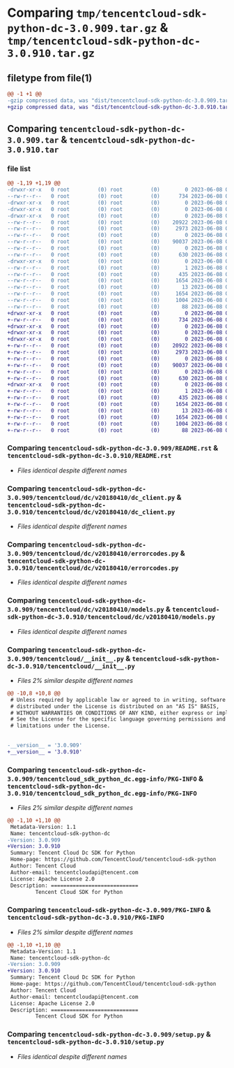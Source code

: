 # Comparing `tmp/tencentcloud-sdk-python-dc-3.0.909.tar.gz` & `tmp/tencentcloud-sdk-python-dc-3.0.910.tar.gz`

## filetype from file(1)

```diff
@@ -1 +1 @@
-gzip compressed data, was "dist/tencentcloud-sdk-python-dc-3.0.909.tar", last modified: Thu Jun  8 00:23:11 2023, max compression
+gzip compressed data, was "dist/tencentcloud-sdk-python-dc-3.0.910.tar", last modified: Thu Jun  8 09:08:48 2023, max compression
```

## Comparing `tencentcloud-sdk-python-dc-3.0.909.tar` & `tencentcloud-sdk-python-dc-3.0.910.tar`

### file list

```diff
@@ -1,19 +1,19 @@
-drwxr-xr-x   0 root         (0) root         (0)        0 2023-06-08 00:23:11.000000 tencentcloud-sdk-python-dc-3.0.909/
--rw-r--r--   0 root         (0) root         (0)      734 2023-06-08 00:23:11.000000 tencentcloud-sdk-python-dc-3.0.909/README.rst
-drwxr-xr-x   0 root         (0) root         (0)        0 2023-06-08 00:23:11.000000 tencentcloud-sdk-python-dc-3.0.909/tencentcloud/
-drwxr-xr-x   0 root         (0) root         (0)        0 2023-06-08 00:23:11.000000 tencentcloud-sdk-python-dc-3.0.909/tencentcloud/dc/
-drwxr-xr-x   0 root         (0) root         (0)        0 2023-06-08 00:23:11.000000 tencentcloud-sdk-python-dc-3.0.909/tencentcloud/dc/v20180410/
--rw-r--r--   0 root         (0) root         (0)    20922 2023-06-08 00:23:11.000000 tencentcloud-sdk-python-dc-3.0.909/tencentcloud/dc/v20180410/dc_client.py
--rw-r--r--   0 root         (0) root         (0)     2973 2023-06-08 00:23:11.000000 tencentcloud-sdk-python-dc-3.0.909/tencentcloud/dc/v20180410/errorcodes.py
--rw-r--r--   0 root         (0) root         (0)        0 2023-06-08 00:23:11.000000 tencentcloud-sdk-python-dc-3.0.909/tencentcloud/dc/v20180410/__init__.py
--rw-r--r--   0 root         (0) root         (0)    90037 2023-06-08 00:23:11.000000 tencentcloud-sdk-python-dc-3.0.909/tencentcloud/dc/v20180410/models.py
--rw-r--r--   0 root         (0) root         (0)        0 2023-06-08 00:23:11.000000 tencentcloud-sdk-python-dc-3.0.909/tencentcloud/dc/__init__.py
--rw-r--r--   0 root         (0) root         (0)      630 2023-06-08 00:23:11.000000 tencentcloud-sdk-python-dc-3.0.909/tencentcloud/__init__.py
-drwxr-xr-x   0 root         (0) root         (0)        0 2023-06-08 00:23:11.000000 tencentcloud-sdk-python-dc-3.0.909/tencentcloud_sdk_python_dc.egg-info/
--rw-r--r--   0 root         (0) root         (0)        1 2023-06-08 00:23:11.000000 tencentcloud-sdk-python-dc-3.0.909/tencentcloud_sdk_python_dc.egg-info/dependency_links.txt
--rw-r--r--   0 root         (0) root         (0)      435 2023-06-08 00:23:11.000000 tencentcloud-sdk-python-dc-3.0.909/tencentcloud_sdk_python_dc.egg-info/SOURCES.txt
--rw-r--r--   0 root         (0) root         (0)     1654 2023-06-08 00:23:11.000000 tencentcloud-sdk-python-dc-3.0.909/tencentcloud_sdk_python_dc.egg-info/PKG-INFO
--rw-r--r--   0 root         (0) root         (0)       13 2023-06-08 00:23:11.000000 tencentcloud-sdk-python-dc-3.0.909/tencentcloud_sdk_python_dc.egg-info/top_level.txt
--rw-r--r--   0 root         (0) root         (0)     1654 2023-06-08 00:23:11.000000 tencentcloud-sdk-python-dc-3.0.909/PKG-INFO
--rw-r--r--   0 root         (0) root         (0)     1004 2023-06-08 00:23:11.000000 tencentcloud-sdk-python-dc-3.0.909/setup.py
--rw-r--r--   0 root         (0) root         (0)       88 2023-06-08 00:23:11.000000 tencentcloud-sdk-python-dc-3.0.909/setup.cfg
+drwxr-xr-x   0 root         (0) root         (0)        0 2023-06-08 09:08:48.000000 tencentcloud-sdk-python-dc-3.0.910/
+-rw-r--r--   0 root         (0) root         (0)      734 2023-06-08 09:08:48.000000 tencentcloud-sdk-python-dc-3.0.910/README.rst
+drwxr-xr-x   0 root         (0) root         (0)        0 2023-06-08 09:08:48.000000 tencentcloud-sdk-python-dc-3.0.910/tencentcloud/
+drwxr-xr-x   0 root         (0) root         (0)        0 2023-06-08 09:08:48.000000 tencentcloud-sdk-python-dc-3.0.910/tencentcloud/dc/
+drwxr-xr-x   0 root         (0) root         (0)        0 2023-06-08 09:08:48.000000 tencentcloud-sdk-python-dc-3.0.910/tencentcloud/dc/v20180410/
+-rw-r--r--   0 root         (0) root         (0)    20922 2023-06-08 09:08:48.000000 tencentcloud-sdk-python-dc-3.0.910/tencentcloud/dc/v20180410/dc_client.py
+-rw-r--r--   0 root         (0) root         (0)     2973 2023-06-08 09:08:48.000000 tencentcloud-sdk-python-dc-3.0.910/tencentcloud/dc/v20180410/errorcodes.py
+-rw-r--r--   0 root         (0) root         (0)        0 2023-06-08 09:08:48.000000 tencentcloud-sdk-python-dc-3.0.910/tencentcloud/dc/v20180410/__init__.py
+-rw-r--r--   0 root         (0) root         (0)    90037 2023-06-08 09:08:48.000000 tencentcloud-sdk-python-dc-3.0.910/tencentcloud/dc/v20180410/models.py
+-rw-r--r--   0 root         (0) root         (0)        0 2023-06-08 09:08:48.000000 tencentcloud-sdk-python-dc-3.0.910/tencentcloud/dc/__init__.py
+-rw-r--r--   0 root         (0) root         (0)      630 2023-06-08 09:08:48.000000 tencentcloud-sdk-python-dc-3.0.910/tencentcloud/__init__.py
+drwxr-xr-x   0 root         (0) root         (0)        0 2023-06-08 09:08:48.000000 tencentcloud-sdk-python-dc-3.0.910/tencentcloud_sdk_python_dc.egg-info/
+-rw-r--r--   0 root         (0) root         (0)        1 2023-06-08 09:08:48.000000 tencentcloud-sdk-python-dc-3.0.910/tencentcloud_sdk_python_dc.egg-info/dependency_links.txt
+-rw-r--r--   0 root         (0) root         (0)      435 2023-06-08 09:08:48.000000 tencentcloud-sdk-python-dc-3.0.910/tencentcloud_sdk_python_dc.egg-info/SOURCES.txt
+-rw-r--r--   0 root         (0) root         (0)     1654 2023-06-08 09:08:48.000000 tencentcloud-sdk-python-dc-3.0.910/tencentcloud_sdk_python_dc.egg-info/PKG-INFO
+-rw-r--r--   0 root         (0) root         (0)       13 2023-06-08 09:08:48.000000 tencentcloud-sdk-python-dc-3.0.910/tencentcloud_sdk_python_dc.egg-info/top_level.txt
+-rw-r--r--   0 root         (0) root         (0)     1654 2023-06-08 09:08:48.000000 tencentcloud-sdk-python-dc-3.0.910/PKG-INFO
+-rw-r--r--   0 root         (0) root         (0)     1004 2023-06-08 09:08:48.000000 tencentcloud-sdk-python-dc-3.0.910/setup.py
+-rw-r--r--   0 root         (0) root         (0)       88 2023-06-08 09:08:48.000000 tencentcloud-sdk-python-dc-3.0.910/setup.cfg
```

### Comparing `tencentcloud-sdk-python-dc-3.0.909/README.rst` & `tencentcloud-sdk-python-dc-3.0.910/README.rst`

 * *Files identical despite different names*

### Comparing `tencentcloud-sdk-python-dc-3.0.909/tencentcloud/dc/v20180410/dc_client.py` & `tencentcloud-sdk-python-dc-3.0.910/tencentcloud/dc/v20180410/dc_client.py`

 * *Files identical despite different names*

### Comparing `tencentcloud-sdk-python-dc-3.0.909/tencentcloud/dc/v20180410/errorcodes.py` & `tencentcloud-sdk-python-dc-3.0.910/tencentcloud/dc/v20180410/errorcodes.py`

 * *Files identical despite different names*

### Comparing `tencentcloud-sdk-python-dc-3.0.909/tencentcloud/dc/v20180410/models.py` & `tencentcloud-sdk-python-dc-3.0.910/tencentcloud/dc/v20180410/models.py`

 * *Files identical despite different names*

### Comparing `tencentcloud-sdk-python-dc-3.0.909/tencentcloud/__init__.py` & `tencentcloud-sdk-python-dc-3.0.910/tencentcloud/__init__.py`

 * *Files 2% similar despite different names*

```diff
@@ -10,8 +10,8 @@
 # Unless required by applicable law or agreed to in writing, software
 # distributed under the License is distributed on an "AS IS" BASIS,
 # WITHOUT WARRANTIES OR CONDITIONS OF ANY KIND, either express or implied.
 # See the License for the specific language governing permissions and
 # limitations under the License.
 
 
-__version__ = '3.0.909'
+__version__ = '3.0.910'
```

### Comparing `tencentcloud-sdk-python-dc-3.0.909/tencentcloud_sdk_python_dc.egg-info/PKG-INFO` & `tencentcloud-sdk-python-dc-3.0.910/tencentcloud_sdk_python_dc.egg-info/PKG-INFO`

 * *Files 2% similar despite different names*

```diff
@@ -1,10 +1,10 @@
 Metadata-Version: 1.1
 Name: tencentcloud-sdk-python-dc
-Version: 3.0.909
+Version: 3.0.910
 Summary: Tencent Cloud Dc SDK for Python
 Home-page: https://github.com/TencentCloud/tencentcloud-sdk-python
 Author: Tencent Cloud
 Author-email: tencentcloudapi@tencent.com
 License: Apache License 2.0
 Description: ============================
         Tencent Cloud SDK for Python
```

### Comparing `tencentcloud-sdk-python-dc-3.0.909/PKG-INFO` & `tencentcloud-sdk-python-dc-3.0.910/PKG-INFO`

 * *Files 2% similar despite different names*

```diff
@@ -1,10 +1,10 @@
 Metadata-Version: 1.1
 Name: tencentcloud-sdk-python-dc
-Version: 3.0.909
+Version: 3.0.910
 Summary: Tencent Cloud Dc SDK for Python
 Home-page: https://github.com/TencentCloud/tencentcloud-sdk-python
 Author: Tencent Cloud
 Author-email: tencentcloudapi@tencent.com
 License: Apache License 2.0
 Description: ============================
         Tencent Cloud SDK for Python
```

### Comparing `tencentcloud-sdk-python-dc-3.0.909/setup.py` & `tencentcloud-sdk-python-dc-3.0.910/setup.py`

 * *Files identical despite different names*

